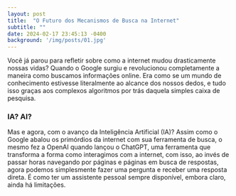 ```yaml
---
layout: post
title:  "O Futuro dos Mecanismos de Busca na Internet"
subtitle: ""
date: 2024-02-17 23:45:13 -0400
background: '/img/posts/01.jpg'
---
```


Você já parou para refletir sobre como a internet mudou drasticamente nossas vidas? Quando o Google surgiu e revolucionou completamente a maneira como buscamos informações online. Era como se um mundo de conhecimento estivesse literalmente ao alcance dos nossos dedos, e tudo isso graças aos complexos algoritmos por trás daquela simples caixa de pesquisa.

### IA? AI?

Mas e agora, com o avanço da Inteligência Artificial (IA)? Assim como o Google abalou os primórdios da internet com sua ferramenta de busca, o mesmo fez a OpenAI quando lançou o ChatGPT, uma ferramenta que transforma a forma como interagimos com a internet, com isso, ao invés de passar horas navegando por páginas e páginas em busca de respostas, agora podemos simplesmente fazer uma pergunta e receber uma resposta direta. É como ter um assistente pessoal sempre disponível, embora claro, ainda há limitações.
